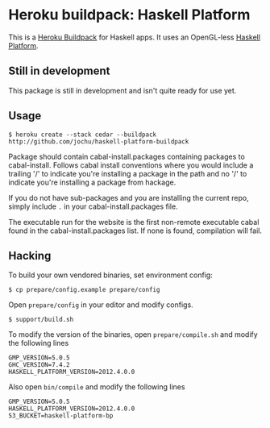 Heroku buildpack: Haskell Platform
====

This is a [Heroku Buildpack](https://devcenter.heroku.com/articles/buildpacks) for Haskell apps. It uses an OpenGL-less
[Haskell Platform](http://www.haskell.org/platform/).

Still in development
----

This package is still in development and isn't quite ready for use yet.

Usage
----

```
$ heroku create --stack cedar --buildpack http://github.com/jochu/haskell-platform-buildpack
```

Package should contain cabal-install.packages containing packages to cabal-install. Follows cabal install conventions
where you would include a trailing '/' to indicate you're installing a package in the path and no '/' to indicate you're
installing a package from hackage.

If you do not have sub-packages and you are installing the current repo, simply include `.` in your
cabal-install.packages file.

The executable run for the website is the first non-remote executable cabal found in the cabal-install.packages list. If
none is found, compilation will fail.

Hacking
----

To build your own vendored binaries, set environment config:

```
$ cp prepare/config.example prepare/config
```

Open `prepare/config` in your editor and modify configs.

```
$ support/build.sh
```

To modify the version of the binaries, open `prepare/compile.sh` and modify the following lines

```
GMP_VERSION=5.0.5
GHC_VERSION=7.4.2
HASKELL_PLATFORM_VERSION=2012.4.0.0
```

Also open `bin/compile` and modify the following lines

```
GMP_VERSION=5.0.5
HASKELL_PLATFORM_VERSION=2012.4.0.0
S3_BUCKET=haskell-platform-bp
```
